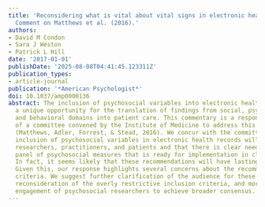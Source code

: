 ```yaml
---
title: 'Reconsidering what is vital about vital signs in electronic health records:
  Comment on Matthews et al. (2016).'
authors:
- David M Condon
- Sara J Weston
- Patrick L Hill
date: '2017-01-01'
publishDate: '2025-08-08T04:41:45.123311Z'
publication_types:
- article-journal
publication: '*American Psychologist*'
doi: 10.1037/amp0000136
abstract: The inclusion of psychosocial variables into electronic health records provides
  a unique opportunity for the translation of findings from social, psychological,
  and behavioral domains into patient care. This commentary is a response to the recommendations
  of a committee convened by the Institute of Medicine to address this opportunity
  (Matthews, Adler, Forrest, & Stead, 2016). We concur with the committee that the
  inclusion of psychosocial variables in electronic health records will broadly benefit
  researchers, practitioners, and patients and that there is clear need for a recommended
  panel of psychosocial measures that is ready for implementation in clinical settings.
  In fact, it seems likely that these recommendations will have lasting consequences.
  Given this, our response highlights several concerns about the recommendations and
  criteria. We suggest further clarification of the audience for these recommendations,
  reconsideration of the overly restrictive inclusion criteria, and more extensive
  engagement of psychosocial researchers to achieve broader consensus.
---
```

